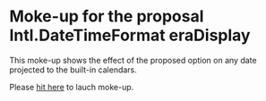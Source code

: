 # Moke-up for the proposal Intl.DateTimeFormat eraDisplay
This moke-up shows the effect of the proposed option on any date projected to the built-in calendars.

Please [hit here](https://Louis-Aime.github.io/proposal-intl-eradisplay/DTFextend-mokeup) to lauch moke-up.
